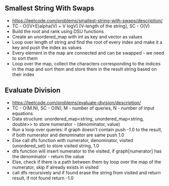 ## Smallest String With Swaps
- https://leetcode.com/problems/smallest-string-with-swaps/description/
- TC - O((V+E)alpha(V) + V logV) [V-length of the string], SC - O(V)
- Build the root and rank using DSU functions
- Create an unordered_map with int as key and vector<int> as values
- Loop over length of string and find the root of every index and make it a key and push the index as values
- Every element in the map are connected and can be swapped - we need to sort them
- Loop over the map, collect the characters corresponding to the indices in the map and sort them and store them in the result string based on their index

## Evaluate Division
- https://leetcode.com/problems/evaluate-division/description/
- TC - O(M.N), SC - O(N); M - number of queries, N - number of input equations
- Data structure: unordered_map<string, unordered_map<string, double>> to store numerator - (denominator, value)
- Run a loop over queries: if graph doesn't contain push -1.0 to the result, if both numerator and denominator are same push 1.0
- Else call dfs function with numerator, denominator, visited (unordered_set) to store visited string, 1.0
- dfs function will insert numerator to the visited, if graph[numerator] has the denominator - return the value
- Else, check if there is a path between them by loop over the map of the numerator, skip if already exists in visited
- call dfs recursively and if found erase the string from visited and return result, if not found return -1.0
